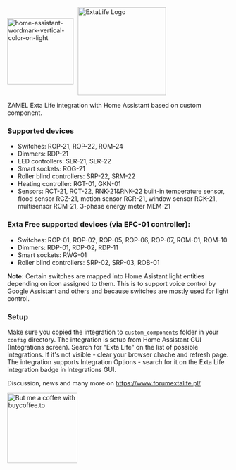 <div style="display: flex; align-items: center;">
  <img width="150" alt="home-assistant-wordmark-vertical-color-on-light" src="https://github.com/dgtal1/extalife_custom_component/assets/27864579/491d9e84-822f-4947-bf9e-805f16900401">
  <a href="https://www.forumextalife.pl/" style="margin-left: 10px;">
    <img src="https://yt3.ggpht.com/ytc/AKedOLRdji2oMcII8lorhHubp4V0mptIxdYMYJf25crN=s176-c-k-c0x00ffffff-no-rj" alt="ExtaLife Logo" width="200"/>
  </a>
</div>
<p></p>

ZAMEL Exta Life integration with Home Assistant based on custom component.
### Supported devices
* Switches: ROP-21, ROP-22, ROM-24
* Dimmers: RDP-21
* LED controllers: SLR-21, SLR-22
* Smart sockets: ROG-21
* Roller blind controllers: SRP-22, SRM-22
* Heating controller: RGT-01, GKN-01
* Sensors: RCT-21, RCT-22, RNK-21&RNK-22 built-in temperature sensor, flood sensor RCZ-21, motion sensor RCR-21, window sensor RCK-21, multisensor RCM-21, 3-phase energy meter MEM-21

### Exta Free supported devices (via EFC-01 controller):
* Switches: ROP-01, ROP-02, ROP-05, ROP-06, ROP-07, ROM-01, ROM-10
* Dimmers: RDP-01, RDP-02, RDP-11
* Smart sockets: RWG-01
* Roller blind controllers: SRP-02, SRP-03, ROB-01

**Note:** Certain switches are mapped into Home Asistant light entities depending on icon assigned to them. This is to support voice control by Google Assistant and others and because switches are mostly used for light control.
### Setup
Make sure you copied the integration to `custom_components` folder in your `config` directory.
The integration is setup from Home Assistant GUI (Integrations screen). Search for "Exta Life" on the list of possible integrations. If it's not visible - clear your browser chache and refresh page.
The integration supports Integration Options - search for it on the Exta Life integration badge in Integrations GUI.

Discussion, news and many more on https://www.forumextalife.pl/

<a href="https://buycoffee.to/dgtal1" target="_blank"><img src="https://buycoffee.to/btn/buycoffeeto-btn-primary.svg" style="width: 159px" alt="But me a coffee with buycoffee.to"></a>
